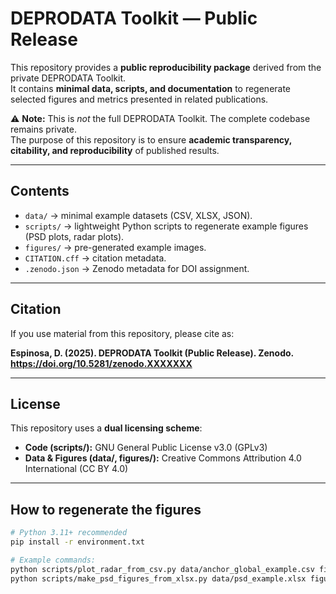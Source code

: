 # DEPRODATA Toolkit — Public Release

This repository provides a **public reproducibility package** derived from the private DEPRODATA Toolkit.  
It contains **minimal data, scripts, and documentation** to regenerate selected figures and metrics presented in related publications.  

⚠️ **Note:** This is *not* the full DEPRODATA Toolkit. The complete codebase remains private.  
The purpose of this repository is to ensure **academic transparency, citability, and reproducibility** of published results.

---

## Contents
- `data/` → minimal example datasets (CSV, XLSX, JSON).
- `scripts/` → lightweight Python scripts to regenerate example figures (PSD plots, radar plots).
- `figures/` → pre-generated example images.
- `CITATION.cff` → citation metadata.
- `.zenodo.json` → Zenodo metadata for DOI assignment.

---

## Citation
If you use material from this repository, please cite as:

**Espinosa, D. (2025). DEPRODATA Toolkit (Public Release). Zenodo. https://doi.org/10.5281/zenodo.XXXXXXX**

---

## License
This repository uses a **dual licensing scheme**:

- **Code (scripts/):** GNU General Public License v3.0 (GPLv3)  
- **Data & Figures (data/, figures/):** Creative Commons Attribution 4.0 International (CC BY 4.0)

---

## How to regenerate the figures
```bash
# Python 3.11+ recommended
pip install -r environment.txt

# Example commands:
python scripts/plot_radar_from_csv.py data/anchor_global_example.csv figures/example_radarplot.png
python scripts/make_psd_figures_from_xlsx.py data/psd_example.xlsx figures/example_psd.png
